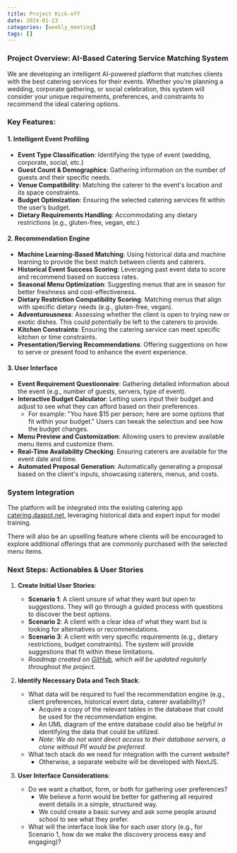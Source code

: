 ```yaml
---
title: Project Kick-off
date: 2024-01-23
categories: [weekly_meeting]
tags: []
---
```


### Project Overview: AI-Based Catering Service Matching System

We are developing an intelligent AI-powered platform that matches clients with the best catering services for their events. Whether you're planning a wedding, corporate gathering, or social celebration, this system will consider your unique requirements, preferences, and constraints to recommend the ideal catering options.

### Key Features:

#### 1. **Intelligent Event Profiling**
   - **Event Type Classification**: Identifying the type of event (wedding, corporate, social, etc.)
   - **Guest Count & Demographics**: Gathering information on the number of guests and their specific needs.
   - **Venue Compatibility**: Matching the caterer to the event's location and its space constraints.
   - **Budget Optimization**: Ensuring the selected catering services fit within the user’s budget.
   - **Dietary Requirements Handling**: Accommodating any dietary restrictions (e.g., gluten-free, vegan, etc.)

#### 2. **Recommendation Engine**
   - **Machine Learning-Based Matching**: Using historical data and machine learning to provide the best match between clients and caterers.
   - **Historical Event Success Scoring**: Leveraging past event data to score and recommend based on success rates.
   - **Seasonal Menu Optimization**: Suggesting menus that are in season for better freshness and cost-effectiveness.
   - **Dietary Restriction Compatibility Scoring**: Matching menus that align with specific dietary needs (e.g., gluten-free, vegan).
   - **Adventurousness**: Assessing whether the client is open to trying new or exotic dishes. This could potentially be left to the caterers to provide.
   - **Kitchen Constraints**: Ensuring the catering service can meet specific kitchen or time constraints.
   - **Presentation/Serving Recommendations**: Offering suggestions on how to serve or present food to enhance the event experience.

#### 3. **User Interface**
   - **Event Requirement Questionnaire**: Gathering detailed information about the event (e.g., number of guests, servers, type of event).
   - **Interactive Budget Calculator**: Letting users input their budget and adjust to see what they can afford based on their preferences.
     - For example: "You have $15 per person; here are some options that fit within your budget." Users can tweak the selection and see how the budget changes.
   - **Menu Preview and Customization**: Allowing users to preview available menu items and customize them.
   - **Real-Time Availability Checking**: Ensuring caterers are available for the event date and time.
   - **Automated Proposal Generation**: Automatically generating a proposal based on the client's inputs, showcasing caterers, menus, and costs.

### System Integration

The platform will be integrated into the existing catering app [catering.daspot.net](https://catering.daspot.net/), leveraging historical data and expert input for model training. 

There will also be an upselling feature where clients will be encouraged to explore additional offerings that are commonly purchased with the selected menu items.

### Next Steps: Actionables & User Stories

1. **Create Initial User Stories**:
   - **Scenario 1**: A client unsure of what they want but open to suggestions. They will go through a guided process with questions to discover the best options.
   - **Scenario 2**: A client with a clear idea of what they want but is looking for alternatives or recommendations.
   - **Scenario 3**: A client with very specific requirements (e.g., dietary restrictions, budget constraints). The system will provide suggestions that fit within these limitations.
   - *Roadmap created on [GitHub](https://github.com/orgs/ics496-ai-catering/projects/1), which will be updated regularly throughout the project.*

2. **Identify Necessary Data and Tech Stack**:
   - What data will be required to fuel the recommendation engine (e.g., client preferences, historical event data, caterer availability)?
     - Acquire a copy of the relevant tables in the database that could be used for the recommendation engine.
     - An UML diagram of the entire database could also be helpful in identifying the data that could be utilized.
     - *Note: We do not want direct access to their database servers, a clone without PII would be preferred.*
   - What tech stack do we need for integration with the current website?
     - Otherwise, a separate website will be developed with NextJS.

3. **User Interface Considerations**:
   - Do we want a chatbot, form, or both for gathering user preferences?
     - We believe a form would be better for gathering all required event details in a simple, structured way.
     - We could create a basic survey and ask some people around school to see what they prefer.
   - What will the interface look like for each user story (e.g., for Scenario 1, how do we make the discovery process easy and engaging)?
